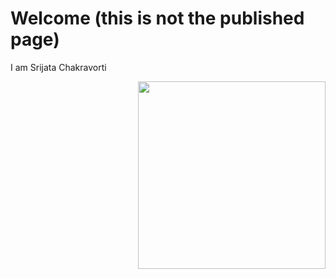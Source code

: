 # Welcome (this is not the published page)
I am Srijata Chakravorti

<img src="https://user-images.githubusercontent.com/54953444/114804579-2271ae80-9d67-11eb-9f3b-fcfc04664aee.png" width=300 align=right>
